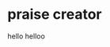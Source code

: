 <h1>praise creator</h1>
<style>

 body {

background-color: blue;

}
  
</style>
hello
<body>helloo</body>
